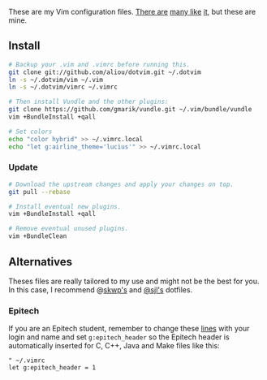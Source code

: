 These are my Vim configuration files. [There are][steve-losh] [many like][pengwynn]
[it][sanctum], but these are mine.

## Install

```sh
# Backup your .vim and .vimrc before running this.
git clone git://github.com/aliou/dotvim.git ~/.dotvim
ln -s ~/.dotvim/vim ~/.vim
ln -s ~/.dotvim/vimrc ~/.vimrc

# Then install Vundle and the other plugins:
git clone https://github.com/gmarik/vundle.git ~/.vim/bundle/vundle
vim +BundleInstall +qall

# Set colors
echo "color hybrid" >> ~/.vimrc.local
echo "let g:airline_theme='lucius'" >> ~/.vimrc.local
```

### Update
```sh
# Download the upstream changes and apply your changes on top.
git pull --rebase

# Install eventual new plugins.
vim +BundleInstall +qall

# Remove eventual unused plugins.
vim +BundleClean
```

## Alternatives
Theses files are really tailored to my use and might not be the best for you. In
this case, I recommend @[skwp's][skwp-dotfiles] and [@sjl's][steve-losh]
dotfiles.

### Epitech

If you are an Epitech student, remember to change these [lines][l1] with your
login and name and set `g:epitech_header` so the Epitech header is automatically
inserted for C, C++, Java and Make files like this:

```vimscript
" ~/.vimrc
let g:epitech_header = 1
```

[l1]: https://github.com/aliou/dotvim/blob/master/vim/plugin/epitech.vim#L17-18
[l2]: https://github.com/gmarik/vundle
[steve-losh]: https://bitbucket.org/sjl/dotfiles/
[pengwynn]: https://github.com/pengwynn/dotfiles
[sanctum]: https://github.com/tejr/dotfiles
[skwp-dotfiles]: http://skwp.github.io/dotfiles/
